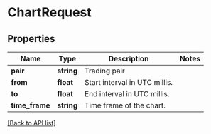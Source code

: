 # ChartRequest

## Properties

Name | Type | Description | Notes
------------ | ------------- | ------------- | -------------
**pair** | **string** | Trading pair |
**from** | **float** | Start interval in UTC millis. |
**to** | **float** | End interval in UTC millis. |
**time_frame** | **string** | Time frame of the chart. |

[[Back to API list]](../../README.md#api-endpoints)
